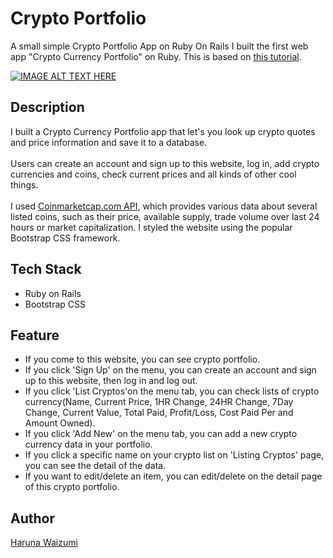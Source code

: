 Crypto Portfolio
============
A small simple Crypto Portfolio App on Ruby On Rails
I built the first web app "Crypto Currency Portfolio" on Ruby.
This is based on [this tutorial](https://www.udemy.com/build-a-crypto-currency-portfolio-app-with-ruby-on-rails/learn/v4/overview). 


[![IMAGE ALT TEXT HERE](http://img.youtube.com/vi/RGSIQ5LoKuU/0.jpg)](http://www.youtube.com/watch?v=RGSIQ5LoKuU)


## Description

I built a Crypto Currency Portfolio app that let's you look up crypto quotes and price information and save it to a database.
<br/><br/>
Users can create an account and sign up to this website, log in, add crypto currencies and coins, check current prices and all kinds of other cool things. 
<br/><br/>
I used [Coinmarketcap.com API](https://coinmarketcap.com/), which provides various data about several listed coins, such as their price, available supply, trade volume over last 24 hours or market capitalization.
I styled the website using the popular Bootstrap CSS framework.


## Tech Stack
* Ruby on Rails
* Bootstrap CSS 



## Feature
* If you come to this website, you can see crypto portfolio.
* If you click 'Sign Up' on the menu, you can create an account and sign up to this website, then log in and log out.
* If you click 'List Cryptos'on the menu tab, you can check lists of crypto currency(Name, Current Price, 1HR Change, 24HR Change, 7Day Change, Current Value, Total Paid, Profit/Loss, Cost Paid Per and Amount Owned).
* If you click 'Add New' on the menu tab, you can add a new crypto currency data in your portfolio.
* If you click a specific name on your crypto list on 'Listing Cryptos' page, you can see the detail of the data.
* If you want to edit/delete an item, you can edit/delete on the detail page of this crypto portfolio.


## Author
[Haruna Waizumi](https://github.com/harunawaizumi)
